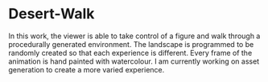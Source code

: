 # Desert-Walk

In this work, the viewer is able to take control of a figure and walk through a procedurally generated environment. The landscape is programmed to be randomly created so that each experience is different. Every frame of the animation is hand painted with watercolour. I am currently working on asset generation to create a more varied experience.
